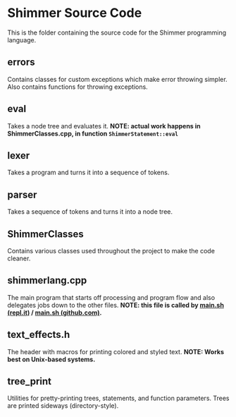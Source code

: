 # Shimmer Source Code
This is the folder containing the source code 
for the Shimmer programming language.

## errors
Contains classes for custom exceptions which make error throwing simpler.
Also contains functions for throwing exceptions.

## eval
Takes a node tree and evaluates it. 
**NOTE: actual work happens in ShimmerClasses.cpp, in function `ShimmerStatement::eval`**

## lexer
Takes a program and turns it into a sequence of tokens.

## parser
Takes a sequence of tokens and turns it into a node tree.

## ShimmerClasses
Contains various classes used throughout the project to make the code cleaner.

## shimmerlang.cpp
The main program that starts off processing and program 
flow and also delegates jobs down to the other files. 
**NOTE: this file is called by [main.sh (repl.it)] / [main.sh (github.com)].**

## text_effects.h
The header with macros for printing colored and styled text. 
**NOTE: Works best on Unix-based systems.**

## tree_print
Utilities for pretty-printing trees, statements, and function parameters. 
Trees are printed sideways (directory-style).

[main.sh (repl.it)]: https://repl.it/@skiscratcher/shimmerlang#main.sh
[main.sh (github.com)]: https://github.com/CodeScratcher/shimmerlang/blob/master/main.sh
